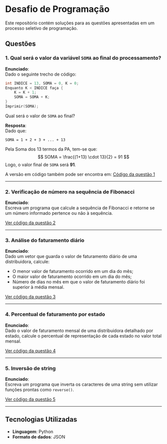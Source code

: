 
# Desafio de Programação

Este repositório contém soluções para as questões apresentadas em um processo seletivo de programação.

## Questões

### 1. Qual será o valor da variável `SOMA` ao final do processamento?

**Enunciado**:  
Dado o seguinte trecho de código:
```c
int INDICE = 13, SOMA = 0, K = 0;
Enquanto K < INDICE faça { 
    K = K + 1; 
    SOMA = SOMA + K; 
}
Imprimir(SOMA);
```
Qual será o valor de `SOMA` ao final?

**Resposta**:  
Dado que:
```
SOMA = 1 + 2 + 3 + ... + 13 
```
Pela Soma dos 13 termos da PA, tem-se que:
$$ SOMA =  \frac{(1+13) \cdot 13}{2} = 91 $$ 
Logo, o valor final de `SOMA` será **91**.

A versão em código também pode ser encontra em: [Código da questão 1](questão1.py)

---

### 2. Verificação de número na sequência de Fibonacci

**Enunciado**:  
Escreva um programa que calcule a sequência de Fibonacci e retorne se um número informado pertence ou não à sequência.

[Ver código da questão 2](questão2.py)

---

### 3. Análise do faturamento diário

**Enunciado**:  
Dado um vetor que guarda o valor de faturamento diário de uma distribuidora, calcule:
- O menor valor de faturamento ocorrido em um dia do mês;
- O maior valor de faturamento ocorrido em um dia do mês;
- Número de dias no mês em que o valor de faturamento diário foi superior à média mensal.

[Ver código da questão 3](questão3.py)

---

### 4. Percentual de faturamento por estado

**Enunciado**:  
Dado o valor de faturamento mensal de uma distribuidora detalhado por estado, calcule o percentual de representação de cada estado no valor total mensal.

[Ver código da questão 4](questão4.py)

---

### 5. Inversão de string

**Enunciado**:  
Escreva um programa que inverta os caracteres de uma string sem utilizar funções prontas como `reverse()`.

[Ver código da questão 5](questão5.py)

---

## Tecnologias Utilizadas

- **Linguagem**: Python
- **Formato de dados**: JSON

